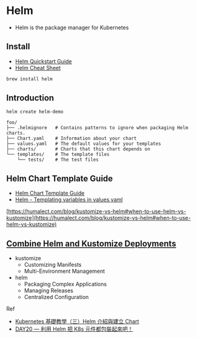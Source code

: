 # Helm

* Helm is the package manager for Kubernetes

## Install

* [Helm Quickstart Guide](https://helm.sh/docs/intro/quickstart/)
* [Helm Cheat Sheet](https://helm.sh/docs/intro/cheatsheet/)

```sh
brew install helm
```

## Introduction

`helm create helm-demo`

```text
foo/
├── .helmignore   # Contains patterns to ignore when packaging Helm charts.
├── Chart.yaml    # Information about your chart
├── values.yaml   # The default values for your templates
├── charts/       # Charts that this chart depends on
└── templates/    # The template files
    └── tests/    # The test files
```

## Helm Chart Template Guide

* [Helm Chart Template Guide](https://helm.sh/docs/chart_template_guide/getting_started/)
* [Helm - Templating variables in values.yaml](https://stackoverflow.com/questions/55958507/helm-templating-variables-in-values-yaml)

[https://humalect.com/blog/kustomize-vs-helm#when-to-use-helm-vs-kustomize](https://humalect.com/blog/kustomize-vs-helm#when-to-use-helm-vs-kustomize)

## [Combine Helm and Kustomize Deployments](https://humalect.com/blog/kustomize-vs-helm#when-to-use-helm-vs-kustomize)

* kustomize
  * Customizing Manifests
  * Multi-Environment Management
* helm
  * Packaging Complex Applications
  * Managing Releases
  * Centralized Configuration

Ref

* [Kubernetes 基礎教學（三）Helm 介紹與建立 Chart](https://chengweihu.com/kubernetes-tutorial-3-helm/)
* [DAY20 — 利用 Helm 把 K8s 元件都包裝起來吧！](https://github.com/superj80820/2020-ithelp-contest/tree/master/DAY20)
